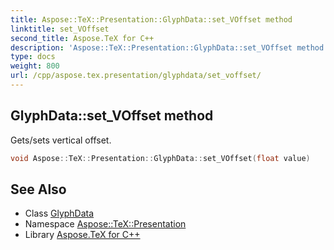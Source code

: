 ```yaml
---
title: Aspose::TeX::Presentation::GlyphData::set_VOffset method
linktitle: set_VOffset
second_title: Aspose.TeX for C++
description: 'Aspose::TeX::Presentation::GlyphData::set_VOffset method. Gets/sets vertical offset in C++.'
type: docs
weight: 800
url: /cpp/aspose.tex.presentation/glyphdata/set_voffset/
---
```

## GlyphData::set_VOffset method


Gets/sets vertical offset.

```cpp
void Aspose::TeX::Presentation::GlyphData::set_VOffset(float value)
```

## See Also

* Class [GlyphData](../)
* Namespace [Aspose::TeX::Presentation](../../)
* Library [Aspose.TeX for C++](../../../)
